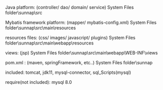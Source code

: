 Java platform: (controller/ dao/ domain/ service)
System Files folder\sunnap\src

Mybatis framework platform: (mapper/ mybatis-config.xml)
System Files folder\sunnap\src\main\resources

resources files: (css/ images/ javascript/ plugins)
System Files folder\sunnap\src\main\webapp\resources

views: (jsp)
System Files folder\sunnap\src\main\webapp\WEB-INF\views

pom.xml : (maven, springFramework, etc..)
System Files folder\sunnap

included: tomcat, jdk11, mysql-connector, sql_Scripts(mysql)

require(not included): mysql 8.0 
